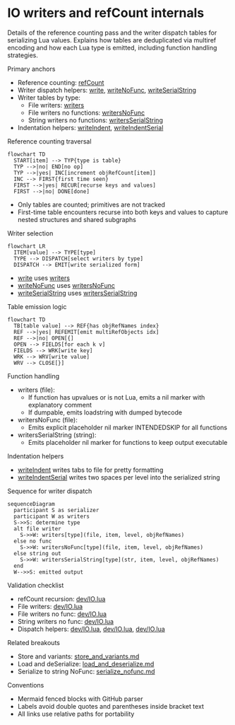 # IO writers and refCount internals

Details of the reference counting pass and the writer dispatch tables for serializing Lua values. Explains how tables are deduplicated via multiref encoding and how each Lua type is emitted, including function handling strategies.

Primary anchors

- Reference counting: [refCount](../../dev/IO.lua:401)
- Writer dispatch helpers: [write](../../dev/IO.lua:337), [writeNoFunc](../../dev/IO.lua:349), [writeSerialString](../../dev/IO.lua:361)
- Writer tables by type:
  - File writers: [writers](../../dev/IO.lua:422)
  - File writers no functions: [writersNoFunc](../../dev/IO.lua:488)
  - String writers no functions: [writersSerialString](../../dev/IO.lua:546)
- Indentation helpers: [writeIndent](../../dev/IO.lua:377), [writeIndentSerial](../../dev/IO.lua:383)

Reference counting traversal

```mermaid
flowchart TD
  START[item] --> TYP{type is table}
  TYP -->|no| END[no op]
  TYP -->|yes| INC[increment objRefCount[item]]
  INC --> FIRST{first time seen}
  FIRST -->|yes| RECUR[recurse keys and values]
  FIRST -->|no| DONE[done]
```

- Only tables are counted; primitives are not tracked
- First-time table encounters recurse into both keys and values to capture nested structures and shared subgraphs

Writer selection

```mermaid
flowchart LR
  ITEM[value] --> TYPE[type]
  TYPE --> DISPATCH[select writers by type]
  DISPATCH --> EMIT[write serialized form]
```

- [write](../../dev/IO.lua:337) uses [writers](../../dev/IO.lua:422)
- [writeNoFunc](../../dev/IO.lua:349) uses [writersNoFunc](../../dev/IO.lua:488)
- [writeSerialString](../../dev/IO.lua:361) uses [writersSerialString](../../dev/IO.lua:546)

Table emission logic

```mermaid
flowchart TD
  TB[table value] --> REF{has objRefNames index}
  REF -->|yes| REFEMIT[emit multiRefObjects idx]
  REF -->|no| OPEN[{]
  OPEN --> FIELDS[for each k v]
  FIELDS --> WRK[write key]
  WRK --> WRV[write value]
  WRV --> CLOSE[}]
```

Function handling

- writers (file):
  - If function has upvalues or is not Lua, emits a nil marker with explanatory comment
  - If dumpable, emits loadstring with dumped bytecode
- writersNoFunc (file):
  - Emits explicit placeholder nil marker INTENDEDSKIP for all functions
- writersSerialString (string):
  - Emits placeholder nil marker for functions to keep output executable

Indentation helpers

- [writeIndent](../../dev/IO.lua:377) writes tabs to file for pretty formatting
- [writeIndentSerial](../../dev/IO.lua:383) writes two spaces per level into the serialized string

Sequence for writer dispatch

```mermaid
sequenceDiagram
  participant S as serializer
  participant W as writers
  S->>S: determine type
  alt file writer
    S->>W: writers[type](file, item, level, objRefNames)
  else no func
    S->>W: writersNoFunc[type](file, item, level, objRefNames)
  else string out
    S->>W: writersSerialString[type](str, item, level, objRefNames)
  end
  W-->>S: emitted output
```

Validation checklist

- refCount recursion: [dev/IO.lua](../../dev/IO.lua:401)
- File writers: [dev/IO.lua](../../dev/IO.lua:422)
- File writers no func: [dev/IO.lua](../../dev/IO.lua:488)
- String writers no func: [dev/IO.lua](../../dev/IO.lua:546)
- Dispatch helpers: [dev/IO.lua](../../dev/IO.lua:337), [dev/IO.lua](../../dev/IO.lua:349), [dev/IO.lua](../../dev/IO.lua:361)

Related breakouts

- Store and variants: [store_and_variants.md](./store_and_variants.md)
- Load and deSerialize: [load_and_deserialize.md](./load_and_deserialize.md)
- Serialize to string NoFunc: [serialize_nofunc.md](./serialize_nofunc.md)

Conventions

- Mermaid fenced blocks with GitHub parser
- Labels avoid double quotes and parentheses inside bracket text
- All links use relative paths for portability